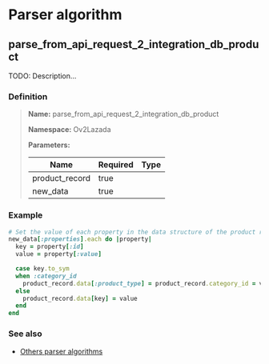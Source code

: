 # Parser algorithm
 
## parse_from_api_request_2_integration_db_product

TODO: Description...
    
### Definition

> **Name:** parse_from_api_request_2_integration_db_product
> 
> **Namespace:** Ov2Lazada
>
> **Parameters:**
> 
> | Name | Required | Type |
> | --- | --- | --- |
> | product_record | true |  |
> | new_data | true |  |

### Example
```ruby
# Set the value of each property in the data structure of the product record corresponding to the integration.
new_data[:properties].each do |property|
  key = property[:id]
  value = property[:value]

  case key.to_sym
  when :category_id
    product_record.data[:product_type] = product_record.category_id = value
  else
    product_record.data[key] = value
  end
end
```

### See also
* [Others parser algorithms](overview?id=parse_from_api_request_2_integration_db_product)